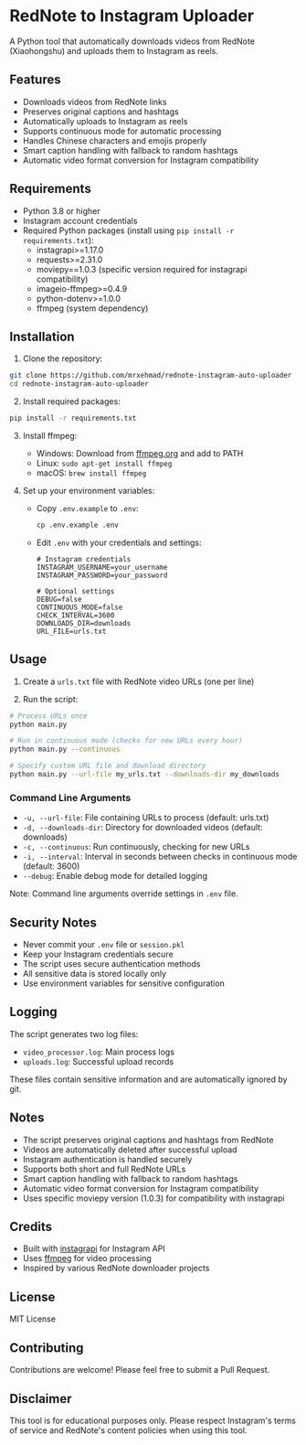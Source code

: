 # RedNote to Instagram Uploader

A Python tool that automatically downloads videos from RedNote (Xiaohongshu) and uploads them to Instagram as reels.

## Features

- Downloads videos from RedNote links
- Preserves original captions and hashtags
- Automatically uploads to Instagram as reels
- Supports continuous mode for automatic processing
- Handles Chinese characters and emojis properly
- Smart caption handling with fallback to random hashtags
- Automatic video format conversion for Instagram compatibility

## Requirements

- Python 3.8 or higher
- Instagram account credentials
- Required Python packages (install using `pip install -r requirements.txt`):
  - instagrapi>=1.17.0
  - requests>=2.31.0
  - moviepy==1.0.3 (specific version required for instagrapi compatibility)
  - imageio-ffmpeg>=0.4.9
  - python-dotenv>=1.0.0
  - ffmpeg (system dependency)

## Installation

1. Clone the repository:
```bash
git clone https://github.com/mrxehmad/rednote-instagram-auto-uploader
cd rednote-instagram-auto-uploader
```

2. Install required packages:
```bash
pip install -r requirements.txt
```

3. Install ffmpeg:
   - Windows: Download from [ffmpeg.org](https://ffmpeg.org/download.html) and add to PATH
   - Linux: `sudo apt-get install ffmpeg`
   - macOS: `brew install ffmpeg`

4. Set up your environment variables:
   - Copy `.env.example` to `.env`:
     ```bash
     cp .env.example .env
     ```
   - Edit `.env` with your credentials and settings:
     ```
     # Instagram credentials
     INSTAGRAM_USERNAME=your_username
     INSTAGRAM_PASSWORD=your_password

     # Optional settings
     DEBUG=false
     CONTINUOUS_MODE=false
     CHECK_INTERVAL=3600
     DOWNLOADS_DIR=downloads
     URL_FILE=urls.txt
     ```

## Usage

1. Create a `urls.txt` file with RedNote video URLs (one per line)

2. Run the script:
```bash
# Process URLs once
python main.py

# Run in continuous mode (checks for new URLs every hour)
python main.py --continuous

# Specify custom URL file and download directory
python main.py --url-file my_urls.txt --downloads-dir my_downloads
```

### Command Line Arguments

- `-u, --url-file`: File containing URLs to process (default: urls.txt)
- `-d, --downloads-dir`: Directory for downloaded videos (default: downloads)
- `-c, --continuous`: Run continuously, checking for new URLs
- `-i, --interval`: Interval in seconds between checks in continuous mode (default: 3600)
- `--debug`: Enable debug mode for detailed logging

Note: Command line arguments override settings in `.env` file.


## Security Notes

- Never commit your `.env` file or `session.pkl`
- Keep your Instagram credentials secure
- The script uses secure authentication methods
- All sensitive data is stored locally only
- Use environment variables for sensitive configuration

## Logging

The script generates two log files:
- `video_processor.log`: Main process logs
- `uploads.log`: Successful upload records

These files contain sensitive information and are automatically ignored by git.

## Notes

- The script preserves original captions and hashtags from RedNote
- Videos are automatically deleted after successful upload
- Instagram authentication is handled securely
- Supports both short and full RedNote URLs
- Smart caption handling with fallback to random hashtags
- Automatic video format conversion for Instagram compatibility
- Uses specific moviepy version (1.0.3) for compatibility with instagrapi

## Credits

- Built with [instagrapi](https://github.com/adw0rd/instagrapi) for Instagram API
- Uses [ffmpeg](https://ffmpeg.org/) for video processing
- Inspired by various RedNote downloader projects

## License

MIT License

## Contributing

Contributions are welcome! Please feel free to submit a Pull Request.

## Disclaimer

This tool is for educational purposes only. Please respect Instagram's terms of service and RedNote's content policies when using this tool. 
